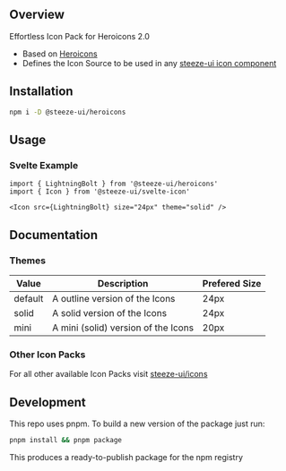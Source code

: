 ## Overview

Effortless Icon Pack for Heroicons 2.0

- Based on [Heroicons](https://heroicons.dev/)
- Defines the Icon Source to be used in any [steeze-ui icon component](https://github.com/steeze-ui/icons/tree/main/packages/components)

## Installation

```bash
npm i -D @steeze-ui/heroicons
```

## Usage

### Svelte Example

```svelte
import { LightningBolt } from '@steeze-ui/heroicons'
import { Icon } from '@steeze-ui/svelte-icon'

<Icon src={LightningBolt} size="24px" theme="solid" />
```

## Documentation

### Themes

| Value   | Description                         | Prefered Size |
| ------- | ----------------------------------- | ------------- |
| default | A outline version of the Icons      | 24px          |
| solid   | A solid version of the Icons        | 24px          |
| mini    | A mini (solid) version of the Icons | 20px          |

### Other Icon Packs

For all other available Icon Packs visit [steeze-ui/icons](https://github.com/steeze-ui/icons)

## Development

This repo uses pnpm. To build a new version of the package just run:

```bash
pnpm install && pnpm package
```

This produces a ready-to-publish package for the npm registry
